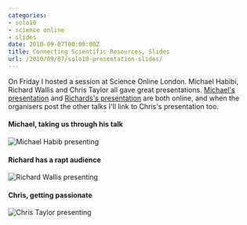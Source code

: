 ```yaml
---
categories:
- solo10
- science online
- slides
date: 2010-09-07T00:00:00Z
title: Connecting Scientific Resources, Slides
url: /2010/09/07/solo10-presentation-slides/
---
```


On Friday I hosted a session at Science Online London. Michael Habibi, Richard Wallis and Chris Taylor all gave great presentations. [Michael's presentation][mhp] and [Richards's presentation][rwp] are both online, and when the organisers post the other talks I'll link to Chris's presentation too.

#### Michael, taking us through his talk
![Michael Habib presenting][mh]

#### Richard has a rapt audience
![Richard Wallis presenting][rw]

#### Chris, getting passionate
![Chris Taylor presenting][ct]

[mh]: http://farm5.static.flickr.com/4104/4967211138_f1224717f7.jpg
[rw]: http://farm5.static.flickr.com/4132/4966608997_4f9acd7ecf.jpg
[ct]: http://farm5.static.flickr.com/4084/4966609049_1b175e3b8f.jpg
[mhp]: http://mchabib.com/2010/09/06/presentation-connecting-publications-and-data-connecting-scientific-resources-breakout-science-online-london-2010/
[rwp]: http://www.slideshare.net/rjw/the-linked-data-publishing-threestep
